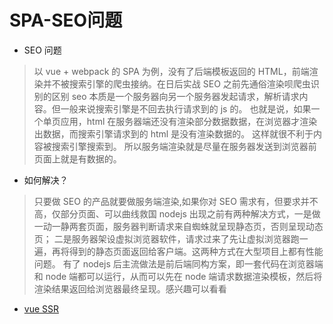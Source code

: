 # SPA-SEO问题

- SEO 问题
> 以 vue + webpack 的 SPA 为例，没有了后端模板返回的 HTML，前端渲染并不被搜索引擎的爬虫接纳。在日后实战 SEO 之前先通俗渲染呗爬虫识别的区别
> seo 本质是一个服务器向另一个服务器发起请求，解析请求内容。但一般来说搜索引擎是不回去执行请求到的 js 的。
> 也就是说，如果一个单页应用，html 在服务器端还没有渲染部分数据数据，在浏览器才渲染出数据，而搜索引擎请求到的 html 是没有渲染数据的。 
> 这样就很不利于内容被搜索引擎搜索到。 所以服务端渲染就是尽量在服务器发送到浏览器前 页面上就是有数据的。
- 如何解决？
> 只要做 SEO 的产品就要做服务端渲染,如果你对 SEO 需求有，但要求并不高，仅部分页面、可以曲线救国
> nodejs 出现之前有两种解决方式，一是做一动一静两套页面，服务器判断请求来自蜘蛛就呈现静态页，否则呈现动态页；
> 二是服务器架设虚拟浏览器软件，请求过来了先让虚拟浏览器跑一遍，再将得到的静态页面返回给客户端。这两种方式在大型项目上都有性能问题。
> 有了 nodejs 后主流做法是前后端同构方案，即一套代码在浏览器端和 node 端都可以运行，从而可以先在 node 端请求数据渲染模板，然后将渲染结果返回给浏览器最终呈现。感兴趣可以看看
- [vue SSR](https://ssr.vuejs.org/zh/)